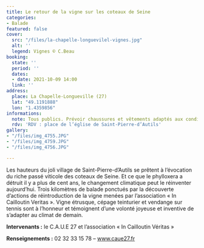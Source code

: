 ```yaml
---
title: Le retour de la vigne sur les coteaux de Seine
categories:
- Balade
featured: false
cover:
  src: "/files/la-chapelle-longuevilel-vignes.jpg"
  alt: ''
  legend: Vignes © C.Beau
booking:
  state: ''
  period: ''
  dates:
  - date: 2021-10-09 14:00
  link: ''
address:
  place: La Chapelle-Longueville (27)
  lat: "49.1191888"
  lon: "1.4359856"
informations:
  note: Tous publics. Prévoir chaussures et vêtements adaptés aux conditions climatiques.
  rdv: 'RDV : place de l’église de Saint-Pierre-d’Autils'
gallery:
- "/files/img_4755.JPG"
- "/files/img_4759.JPG"
- "/files/img_4756.JPG"

---
```

Les hauteurs du joli village de Saint-Pierre-d’Autils se prêtent à l’évocation du riche passé viticole des coteaux de Seine. Et ce que le phylloxera a détruit il y a plus de cent ans, le changement climatique peut le réinventer aujourd’hui. Trois kilomètres de balade ponctués par la découverte d’actions de réintroduction de la vigne menées par l’association « In Cailloutin Veritas ». Vigne étrusque, cépage teinturier et vendange sur tennis sont à l’honneur et témoignent d’une volonté joyeuse et inventive de s’adapter au climat de demain.

**Intervenants :** le C.A.U.E 27 et l’association « In Cailloutin Véritas »

**Renseignements :** 02 32 33 15 78 – www.caue27.fr